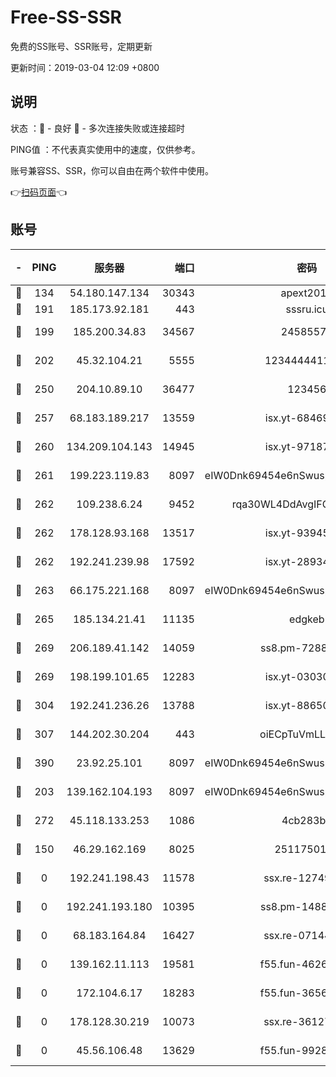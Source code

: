 # Free-SS-SSR

免费的SS账号、SSR账号，定期更新

更新时间：2019-03-04 12:09 +0800

## 说明

状态     ：🙂 - 良好 🙁 - 多次连接失败或连接超时

PING值   ：不代表真实使用中的速度，仅供参考。

账号兼容SS、SSR，你可以自由在两个软件中使用。

👉[扫码页面](https://liesauer.github.io/free-ss-ssr.github.io/)👈

## 账号

|-|PING|服务器|端口|密码|加密方式|区域|
|:----:|:----:|:-----:|-----:|:----:|:----:|:----:|
|🙂|134|54.180.147.134|30343|apext2019|chacha20|KR|
|🙂|191|185.173.92.181|443|sssru.icu|rc4-md5|RU|
|🙂|199|185.200.34.83|34567|24585575|aes-256-cfb|US|
|🙂|202|45.32.104.21|5555|1234444411111|aes-256-cfb|SG|
|🙂|250|204.10.89.10|36477|123456|aes-256-cfb|US|
|🙂|257|68.183.189.217|13559|isx.yt-68469421|aes-256-cfb|SG|
|🙂|260|134.209.104.143|14945|isx.yt-97187184|aes-256-cfb|SG|
|🙂|261|199.223.119.83|8097|eIW0Dnk69454e6nSwuspv9DmS201tQ0D|aes-256-cfb|US|
|🙂|262|109.238.6.24|9452|rqa30WL4DdAvgIFG6Fs3znzTa|aes-256-cfb|FR|
|🙂|262|178.128.93.168|13517|isx.yt-93945310|aes-256-cfb|SG|
|🙂|262|192.241.239.98|17592|isx.yt-28934471|aes-256-cfb|US|
|🙂|263|66.175.221.168|8097|eIW0Dnk69454e6nSwuspv9DmS201tQ0D|aes-256-cfb|US|
|🙂|265|185.134.21.41|11135|edgkeb|aes-256-cfb|GB|
|🙂|269|206.189.41.142|14059|ss8.pm-72883299|aes-256-cfb|SG|
|🙂|269|198.199.101.65|12283|isx.yt-03030510|aes-256-cfb|US|
|🙂|304|192.241.236.26|13788|isx.yt-88650870|aes-256-cfb|US|
|🙂|307|144.202.30.204|443|oiECpTuVmLLxk4Ts|aes-256-cfb|US|
|🙂|390|23.92.25.101|8097|eIW0Dnk69454e6nSwuspv9DmS201tQ0D|aes-256-cfb|US|
|🙂|203|139.162.104.193|8097|eIW0Dnk69454e6nSwuspv9DmS201tQ0D|aes-256-cfb|JP|
|🙂|272|45.118.133.253|1086|4cb283b8|aes-256-cfb|SG|
|🙁|150|46.29.162.169|8025|2511750146|aes-256-cfb|RU|
|🙁|0|192.241.198.43|11578|ssx.re-12749222|aes-256-cfb|US|
|🙁|0|192.241.193.180|10395|ss8.pm-14887083|aes-256-cfb|US|
|🙁|0|68.183.164.84|16427|ssx.re-07144593|aes-256-cfb|US|
|🙁|0|139.162.11.113|19581|f55.fun-46262690|aes-256-cfb|SG|
|🙁|0|172.104.6.17|18283|f55.fun-36565083|aes-256-cfb|US|
|🙁|0|178.128.30.219|10073|ssx.re-36127052|aes-256-cfb|SG|
|🙁|0|45.56.106.48|13629|f55.fun-99286814|aes-256-cfb|US|
